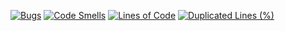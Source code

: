[![Bugs](https://sonarcloud.io/api/project_badges/measure?project=kotoricode_girljs&metric=bugs)](https://sonarcloud.io/dashboard?id=kotoricode_girljs)
[![Code Smells](https://sonarcloud.io/api/project_badges/measure?project=kotoricode_girljs&metric=code_smells)](https://sonarcloud.io/dashboard?id=kotoricode_girljs)
[![Lines of Code](https://sonarcloud.io/api/project_badges/measure?project=kotoricode_girljs&metric=ncloc)](https://sonarcloud.io/dashboard?id=kotoricode_girljs)
[![Duplicated Lines (%)](https://sonarcloud.io/api/project_badges/measure?project=kotoricode_girljs&metric=duplicated_lines_density)](https://sonarcloud.io/dashboard?id=kotoricode_girljs)
